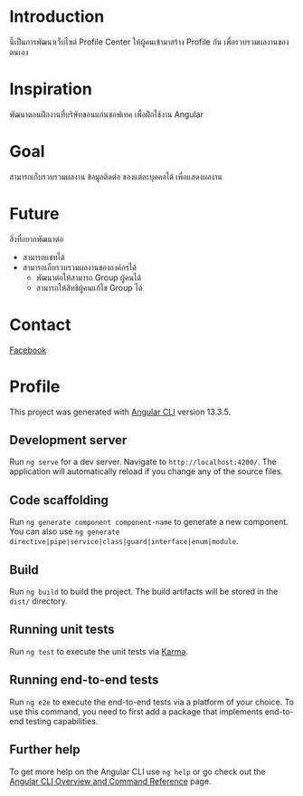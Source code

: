 # Introduction

นี้เป็นการพัฒนาเว็บไซต์ Profile Center ให้ผู้คนเข้ามาสร้าง Profile กัน เพื่อรวบรวมผลงานของตนเอง

# Inspiration

พัฒนาตอนฝึกงานที่บริษัทขอนแก่นซอฟเทค
เพื่อฝึกใช้งาน Angular

# Goal

สามารถเก็บรวบรวมผลงาน ข้อมูลติดต่อ ของแต่ละบุคคลได้ เพื่อแสดงผลงาน

# Future

สิ่งที่อยากพัฒนาต่อ

- สามารถแชทได้
- สามารถเก็บรวบรวมผลงานขององค์กรได้
    - พัฒนาต่อให้สามารถ Group ผู้คนได้
    - สามารถให้สิทธิผู้คนแก้ไข Group ได้

# Contact

[Facebook](https://www.facebook.com/BigBossRomantic/)

# Profile

This project was generated with [Angular CLI](https://github.com/angular/angular-cli) version 13.3.5.

## Development server

Run `ng serve` for a dev server. Navigate to `http://localhost:4200/`. The application will automatically reload if you change any of the source files.

## Code scaffolding

Run `ng generate component component-name` to generate a new component. You can also use `ng generate directive|pipe|service|class|guard|interface|enum|module`.

## Build

Run `ng build` to build the project. The build artifacts will be stored in the `dist/` directory.

## Running unit tests

Run `ng test` to execute the unit tests via [Karma](https://karma-runner.github.io).

## Running end-to-end tests

Run `ng e2e` to execute the end-to-end tests via a platform of your choice. To use this command, you need to first add a package that implements end-to-end testing capabilities.

## Further help

To get more help on the Angular CLI use `ng help` or go check out the [Angular CLI Overview and Command Reference](https://angular.io/cli) page.
